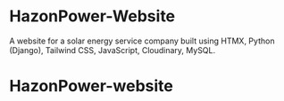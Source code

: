 # HazonPower-Website
A website for a solar energy service company built using HTMX, Python (Django), Tailwind CSS, JavaScript, Cloudinary, MySQL.
# HazonPower-website
